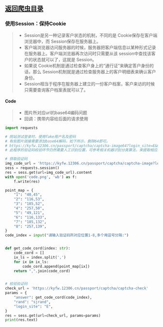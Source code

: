 ## [返回爬虫目录](https://github.com/pick-up-a-drop-of-water/Python_Notes#%E7%88%AC%E8%99%AB)
### 使用Session：保持Cookie
> - Session是另一种记录客户状态的机制，不同的是 Cookie保存在客户端浏览器中，而 Session保存在服务器上。
> - 客户端浏览器访问服务器的时候，服务器把客户端信息以某种形式记录在服务器上。客户端浏览器再次访问时只需要从该 session中查找该客户的状态就可以了，这就是 Session。
> - 如果说 Cookie机制是通过检查客户身上的“通行证”来确定答户身份的话，那么 Session机制就是通过检查服务器上的客户明细表来确认客户身份。
> - Session相当于程序在服务器上建立的一份客户档案，客户来访的时候只需要查询客户档案表就可以了。
#### Code
> * 图片所对应url的base64编码问题
> * 回调：携带内容给后面的请求使用
```python
import requests

# 网站测试登录时，使用fake用户名及密码
# 有些图片链接需要添加base64解码，如下所示，删除64即可。
# https://kyfw.12306.cn/passport/captcha/captcha-image64?login_site=E&module=login&rand=sjrand
# 此程序的验证码校验环节仍然需要人工识别位置，可参考相关机器识别分类算法，来提取相应验证位置坐标。

# 获取验证码
img_code_url = 'https://kyfw.12306.cn/passport/captcha/captcha-image?login_site=E&module=login&rand=sjrand'
sess = requests.session()
res = sess.get(url=img_code_url).content
with open('code.png', 'wb') as f:
    f.write(res)

point_map = {
    "1": "40,45",
    "2": "116,53",
    "3": "185,52",
    "4": "257,50",
    "5": "49,121",
    "6": "116,133",
    "7": "185,132",
    "8": "257,139",
}
code_index = input("请输入验证码所对应位置1-8,多个用逗号分隔:")


def get_code_cord(index: str):
    code_cord = []
    ix_ls = index.split(',')
    for ix in ix_ls:
        code_cord.append(point_map[ix])
    return ",".join(code_cord)


# 校验验证码
check_url = 'https://kyfw.12306.cn/passport/captcha/captcha-check'
params = {
    "answer": get_code_cord(code_index),
    "rand": "sjrand",
    "login_site": "E",
}
res = sess.get(url=check_url, params=params)
print(res.text)

```

